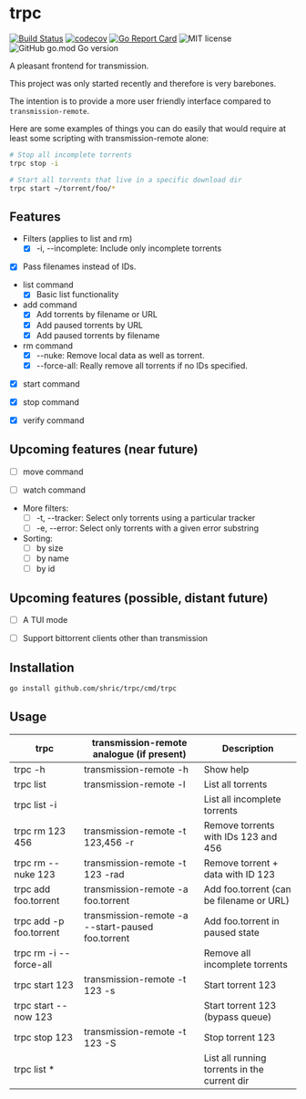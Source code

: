# trpc

[![Build Status](https://travis-ci.org/shric/trpc.svg?branch=master)](https://travis-ci.org/shric/trpc)
[![codecov](https://codecov.io/gh/shric/trpc/branch/master/graph/badge.svg)](https://codecov.io/gh/shric/trpc)
[![Go Report Card](https://goreportcard.com/badge/github.com/shric/trpc)](https://goreportcard.com/report/github.com/shric/trpc)
![MIT license](https://img.shields.io/github/license/shric/trpc)
![GitHub go.mod Go version](https://img.shields.io/github/go-mod/go-version/shric/trpc)

A pleasant frontend for transmission.

This project was only started recently and therefore is very barebones.

The intention is to provide a more user friendly interface compared to `transmission-remote`.

Here are some examples of things you can do easily that would require at least
some scripting with transmission-remote alone:

```sh
# Stop all incomplete torrents
trpc stop -i

# Start all torrents that live in a specific download dir
trpc start ~/torrent/foo/*
```


## Features

* Filters (applies to list and rm)
  * [x] -i, --incomplete: Include only incomplete torrents

* [x] Pass filenames instead of IDs.

* list command
  * [x] Basic list functionality

* add command
  * [x] Add torrents by filename or URL
  * [x] Add paused torrents by URL
  * [x] Add paused torrents by filename

* rm command
  * [x] --nuke: Remove local data as well as torrent.
  * [x] --force-all: Really remove all torrents if no IDs specified.

* [x] start command

* [x] stop command

* [x] verify command

## Upcoming features (near future)

* [ ] move command

* [ ] watch command

* More filters:
  * [ ] -t, --tracker: Select only torrents using a particular tracker
  * [ ] -e, --error: Select only torrents with a given error substring

* Sorting:
  * [ ] by size
  * [ ] by name
  * [ ] by id

## Upcoming features (possible, distant future)

* [ ] A TUI mode

* [ ] Support bittorrent clients other than transmission

## Installation

```sh
go install github.com/shric/trpc/cmd/trpc
```

## Usage

| trpc                    | transmission-remote analogue (if present)         | Description                                  |
| ----------------------- | ------------------------------------------------- | -------------------------------------------- |
| trpc -h                 | transmission-remote -h                            | Show help                                    |
| trpc list               | transmission-remote -l                            | List all torrents                            |
| trpc list -i            |                                                   | List all incomplete torrents                 |
| trpc rm 123 456         | transmission-remote -t 123,456 -r                 | Remove torrents with IDs 123 and 456         |
| trpc rm --nuke 123      | transmission-remote -t 123 -rad                   | Remove torrent + data with ID 123            |
| trpc add foo.torrent    | transmission-remote -a foo.torrent                | Add foo.torrent (can be filename or URL)     |
| trpc add -p foo.torrent | transmission-remote -a --start-paused foo.torrent | Add foo.torrent in paused state              |
| trpc rm -i --force-all  |                                                   | Remove all incomplete torrents               |
| trpc start 123          | transmission-remote -t 123 -s                     | Start torrent 123                            |
| trpc start --now 123    |                                                   | Start torrent 123 (bypass queue)             |
| trpc stop 123           | transmission-remote -t 123 -S                     | Stop torrent 123                             |
| trpc list *             |                                                   | List all running torrents in the current dir |
